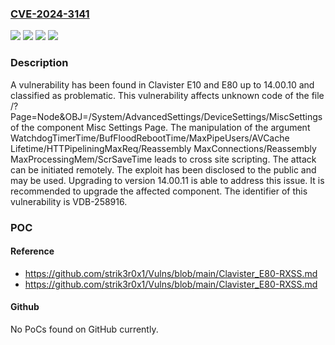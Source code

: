 ### [CVE-2024-3141](https://cve.mitre.org/cgi-bin/cvename.cgi?name=CVE-2024-3141)
![](https://img.shields.io/static/v1?label=Product&message=E10&color=blue)
![](https://img.shields.io/static/v1?label=Product&message=E80&color=blue)
![](https://img.shields.io/static/v1?label=Version&message=%3D%2014.00.0%20&color=brighgreen)
![](https://img.shields.io/static/v1?label=Vulnerability&message=CWE-79%20Cross%20Site%20Scripting&color=brighgreen)

### Description

A vulnerability has been found in Clavister E10 and E80 up to 14.00.10 and classified as problematic. This vulnerability affects unknown code of the file /?Page=Node&OBJ=/System/AdvancedSettings/DeviceSettings/MiscSettings of the component Misc Settings Page. The manipulation of the argument WatchdogTimerTime/BufFloodRebootTime/MaxPipeUsers/AVCache Lifetime/HTTPipeliningMaxReq/Reassembly MaxConnections/Reassembly MaxProcessingMem/ScrSaveTime leads to cross site scripting. The attack can be initiated remotely. The exploit has been disclosed to the public and may be used. Upgrading to version 14.00.11 is able to address this issue. It is recommended to upgrade the affected component. The identifier of this vulnerability is VDB-258916.

### POC

#### Reference
- https://github.com/strik3r0x1/Vulns/blob/main/Clavister_E80-RXSS.md
- https://github.com/strik3r0x1/Vulns/blob/main/Clavister_E80-RXSS.md

#### Github
No PoCs found on GitHub currently.

